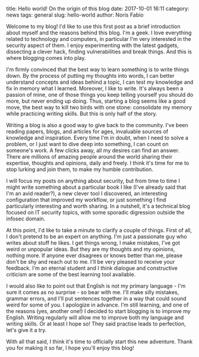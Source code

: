 title: Hello world! On the origin of this blog
date: 2017-10-01 16:11
category: news
tags: general
slug: hello-world
author: Noris Fabio

Welcome to my blog! I'd like to use this first post as a brief introduction about myself and the reasons behind this blog. I'm a geek. I love everything related to technology and computers, in particular I'm very interested in the security aspect of them. I enjoy experimenting with the latest gadgets, dissecting a clever hack, finding vulnerabilities and break things. And this is where blogging comes into play.

I'm firmly convinced that the best way to learn something is to write things down. By the process of putting my thoughts into words, I can better understand concepts and ideas behind a topic, I can test my knowledge and fix in memory what I learned. Moreover, I like to write. It's always been a passion of mine, one of those things you keep telling yourself you should do more, but never ending up doing. Thus, starting a blog seems like a good move, the best way to kill two birds with one stone: consolidate my memory while practicing writing skills. But this is only half of the story.

Writing a blog is also a good way to give back to the community. I've been reading papers, blogs, and articles for ages, invaluable sources of knowledge and inspiration. Every time I'm in doubt, when I need to solve a problem, or I just want to dive deep into something, I can count on someone's work. A few clicks away, all my desires can find an answer. There are millions of amazing people around the world sharing their expertise, thoughts and opinions, daily and freely. I think it's time for me to stop lurking and join them, to make my humble contribution.

I will focus my posts on anything about security, but from time to time I might write something about a particular book I like (I've already said that I'm an avid reader?), a new clever tool I discovered, an interesting configuration that improved my workflow, or just something I find particularly interesting and worth sharing. In a nutshell, it's a technical blog focused on IT security topics, with some sporadic digression outside the infosec domain.

At this point, I'd like to take a minute to clarify a couple of things. First of all, I don't pretend to be an expert on anything. I'm just a passionate guy who writes about stuff he likes. I get things wrong, I make mistakes, I've got weird or unpopular ideas. But they are my thoughts and my opinions, nothing more. If anyone ever disagrees or knows better than me, please don't be shy and reach out to me. I'll be very pleased to receive your feedback. I'm an eternal student and I think dialogue and constructive criticism are some of the best learning tool available.

I would also like to point out that English is not my primary language - I'm sure it comes as no surprise - so bear with me. I'll make silly mistakes, grammar errors, and I'll put sentences together in a way that could sound weird for some of you. I apologize in advance. I'm still learning, and one of the reasons (yes, another one!) I decided to start blogging is to improve my English. Writing regularly will allow me to improve both my language and writing skills. Or at least I hope so! They said practise leads to perfection, let's give it a try.


With all that said, I think it's time to officially start this new adventure. Thank you for making it so far, I hope you'll enjoy this blog!
